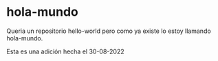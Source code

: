 # hola-mundo
Queria un repositorio hello-world pero como ya existe lo estoy llamando hola-mundo.

Esta es una adición hecha el 30-08-2022
